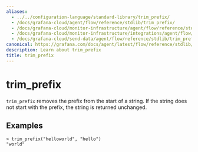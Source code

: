 ```yaml
---
aliases:
  - ../../configuration-language/standard-library/trim_prefix/
  - /docs/grafana-cloud/agent/flow/reference/stdlib/trim_prefix/
  - /docs/grafana-cloud/monitor-infrastructure/agent/flow/reference/stdlib/trim_prefix/
  - /docs/grafana-cloud/monitor-infrastructure/integrations/agent/flow/reference/stdlib/trim_prefix/
  - /docs/grafana-cloud/send-data/agent/flow/reference/stdlib/trim_prefix/
canonical: https://grafana.com/docs/agent/latest/flow/reference/stdlib/trim_prefix/
description: Learn about trim_prefix
title: trim_prefix
---
```


# trim_prefix

`trim_prefix` removes the prefix from the start of a string. If the string does not start with the prefix, the string is returned unchanged.

## Examples

```river
> trim_prefix("helloworld", "hello")
"world"
```
